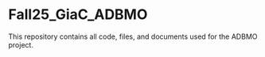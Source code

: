 # Fall25_GiaC_ADBMO
This repository contains all code, files, and documents used for the ADBMO project.
